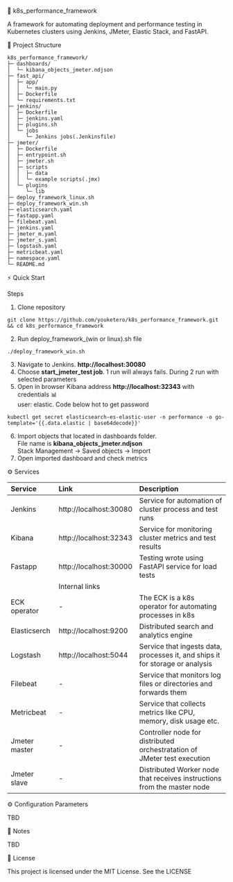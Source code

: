 🚀 k8s_performance_framework

A framework for automating deployment and performance testing in Kubernetes clusters using Jenkins, JMeter, Elastic Stack, and FastAPI.

📂 Project Structure

```
k8s_performance_framework/
├─ dashboards/
│  └─ kibana_objects_jmeter.ndjson
├─ fast_api/
│  ├─ app/
│  │  └─ main.py
│  ├─ Dockerfile
│  └─ requirements.txt
├─ jenkins/
│  ├─ Dockerfile
│  ├─ jenkins.yaml
│  ├─ plugins.sh
│  └─ jobs
│     └─ Jenkins jobs(.Jenkinsfile)
├─ jmeter/
│  ├─ Dockerfile
│  ├─ entrypoint.sh
│  ├─ jmeter.sh
│  ├─ scripts
│  │  ├─ data
│  │  └─ example scripts(.jmx)
│  └─ plugins
│     └─ lib
├─ deploy_framework_linux.sh
├─ deploy_framework_win.sh
├─ elasticsearch.yaml
├─ fastapp.yaml
├─ filebeat.yaml
├─ jenkins.yaml
├─ jmeter_m.yaml
├─ jmeter_s.yaml
├─ logstash.yaml
├─ metricbeat.yaml
├─ namespace.yaml
└─ README.md
```

⚡ Quick Start

Steps
1. Clone repository	
```
git clone https://github.com/youketero/k8s_performance_framework.git && cd k8s_performance_framework
```
2. Run deploy_framework_(win or linux).sh file
```
./deploy_framework_win.sh
```
3. Navigate to Jenkins. **http://localhost:30080**  
4. Choose **start_jmeter_test job**. 1 run will always fails. During 2 run with selected parameters   
5. Open in browser Kibana address **http://localhost:32343** with credentials 📊  
user: elastic. Code below hot to get password
```
kubectl get secret elasticsearch-es-elastic-user -n performance -o go-template='{{.data.elastic | base64decode}}'
```
6. Import objects that located in dashboards folder.   
File name is **kibana_objects_jmeter.ndjson**  
Stack Management -> Saved objects -> Import  
7. Open imported dashboard and check metrics  

⚙️ Services

| Service       | Link                    | Description                                                                   |   
| :------------ | :--------------------   | :---------------------------------------------------------------------------  | 
| Jenkins       | http://localhost:30080  | Service for automation of cluster process and test runs                       |
| Kibana        | http://localhost:32343  | Service for monitoring cluster metrics and test results                       |
| Fastapp       | http://localhost:30000  | Testing wrote using FastAPI service for load tests                            |
|               | Internal links          |                                                                               |
| ECK operator  | -                       | The ECK is a k8s operator for automating processes in k8s                     |
| Elasticserch  | http://localhost:9200   | Distributed search and analytics engine                                       |
| Logstash      | http://localhost:5044   | Service that ingests data, processes it, and ships it for storage or analysis |
| Filebeat      | -                       | Service that monitors log files or directories and forwards them              |
| Metricbeat    | -                       | Service that collects metrics like CPU, memory, disk usage etc.               |
| Jmeter master | -                       | Controller node for distributed orchestratation of JMeter test execution      |
| Jmeter slave  | -                       | Distributed Worker node  that receives instructions from the master node      |



⚙️ Configuration Parameters

TBD

📝 Notes

TBD

📄 License

This project is licensed under the MIT License. See the LICENSE